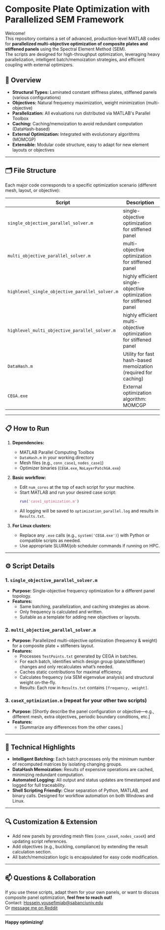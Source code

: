 # Composite Plate Optimization with Parallelized SEM Framework

Welcome!  
This repository contains a set of advanced, production-level MATLAB codes for **parallelized multi-objective optimization of composite plates and stiffened panels** using the Spectral Element Method (SEM).  
The scripts are designed for high-throughput optimization, leveraging heavy parallelization, intelligent batch/memoization strategies, and efficient coupling with external optimizers.

## 🚀 Overview

- **Structural Types:** Laminated constant stiffness plates, stiffened panels (various configurations)
- **Objectives:** Natural frequency maximization, weight minimization (multi-objective)
- **Parallelization:** All evaluations run distributed via MATLAB's Parallel Toolbox
- **Caching:** Caching/memoization to avoid redundant computation (DataHash-based)
- **External Optimization:** Integrated with evolutionary algorithms (MOMCGP)
- **Extensible:** Modular code structure, easy to adapt for new element layouts or objectives

---

## 🗂️ File Structure

Each major code corresponds to a specific optimization scenario (different mesh, layout, or objective):

| Script                                         | Description                                                        |
| ---------------------------------------------- | ------------------------------------------------------------------ |
| `single_objective_parallel_solver.m`           | single-objective optimization for stiffened panel                  |
| `multi_objective_parallel_solver.m`            | multi-objective  optimization for stiffened panel                  |
| `highlevel_single_objective_parallel_solver.m` | highly efficient single-objective optimization for stiffened panel |
| `highlevel_multi_objective_parallel_solver.m`  | highly efficient multi-objective optimization for stiffened panel  |
| `DataHash.m`                                   | Utility for fast hash-based memoization (required for caching)     |
| `CEGA.exe`                                     | External optimization algorithm: MOMCGP                            |

---

## 📋 How to Run

1. **Dependencies:**  
   - MATLAB Parallel Computing Toolbox  
   - `DataHash.m` in your working directory  
   - Mesh files (e.g., `conn_case1`, `nodes_case1`)
   - Optimizer binaries (`CEGA.exe`, `NoLayerPatchGA.exe`)

2. **Basic workflow:**
   - Edit `num_cores` at the top of each script for your machine.
   - Start MATLAB and run your desired case script:
     ```matlab
     run('case1_optimization.m')
     ```
   - All logging will be saved to `optimization_parallel.log` and results in `Results.txt`.

3. **For Linux clusters:**  
   - Replace any `.exe` calls (e.g., `system('CEGA.exe')`) with Python or compatible scripts as needed.
   - Use appropriate SLURM/job scheduler commands if running on HPC.

---

## ⚙️ Script Details

### 1. `single_objective_parallel_solver.m`  
- **Purpose:** Single-objective frequency optimization for a different panel topology.
- **Features:**  
  - Same batching, parallelization, and caching strategies as above.
  - Only frequency is calculated and written.
  - Suitable as a template for adding new objectives or layouts.

### 2. `multi_objective_parallel_solver.m`  
- **Purpose:** Parallelized multi-objective optimization (frequency & weight) for a composite plate + stiffeners layout.
- **Features:**  
  - Processes `TestPoints.txt` generated by CEGA in batches.
  - For each batch, identifies which design group (plate/stiffener) changes and only recalculates what’s needed.
  - Caches static contributions for maximal efficiency.
  - Calculates frequency (via SEM eigenvalue analysis) and structural weight on-the-fly.
  - Results: Each row in `Results.txt` contains `[frequency, weight]`.
 
### 3. `caseX_optimization.m` (repeat for your other two scripts)  
- **Purpose:** [Shortly describe the panel configuration or objective—e.g., different mesh, extra objectives, periodic boundary conditions, etc.]
- **Features:**  
  - [Summarize any differences from the other cases.]

---

## 🧠 Technical Highlights

- **Intelligent Batching:** Each batch processes only the minimum number of recomputed matrices by isolating changing groups.
- **DataHash Memoization:** Results of expensive operations are cached, minimizing redundant computation.
- **Automated Logging:** All output and status updates are timestamped and logged for full traceability.
- **Shell Scripting Friendly:** Clear separation of Python, MATLAB, and binary calls. Designed for workflow automation on both Windows and Linux.

---

## 🔍 Customization & Extension

- Add new panels by providing mesh files (`conn_caseX`, `nodes_caseX`) and updating script references.
- Add objectives (e.g., buckling, compliance) by extending the result calculation section.
- All batch/memoization logic is encapsulated for easy code modification.

---

## 📫 Questions & Collaboration

If you use these scripts, adapt them for your own panels, or want to discuss composite panel optimization, **feel free to reach out!**  
Contact: [Hossein.yousefimiab@sabanciuniv.edu](mailto:Hossein.yousefimiab@sabanciuniv.edu)  
Or [message me on Reddit](https://www.reddit.com/user/YOUR_USERNAME_HERE)

---

**Happy optimizing!**
